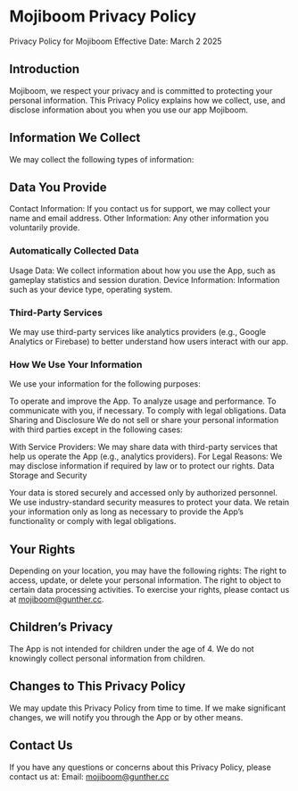 # Mojiboom Privacy Policy
Privacy Policy for Mojiboom
Effective Date: March 2 2025

## Introduction
Mojiboom, we respect your privacy and is committed to protecting your personal information. This Privacy Policy explains how we collect, use, and disclose information about you when you use our app Mojiboom.

## Information We Collect
We may collect the following types of information:

## Data You Provide
Contact Information: If you contact us for support, we may collect your name and email address.
Other Information: Any other information you voluntarily provide. 

### Automatically Collected Data
Usage Data: We collect information about how you use the App, such as gameplay statistics and session duration.
Device Information: Information such as your device type, operating system. 

### Third-Party Services
We may use third-party services like analytics providers (e.g., Google Analytics or Firebase) to better understand how users interact with our app.

### How We Use Your Information
We use your information for the following purposes:

To operate and improve the App. To analyze usage and performance. To communicate with you, if necessary. To comply with legal obligations. Data Sharing and Disclosure
We do not sell or share your personal information with third parties except in the following cases:

With Service Providers: We may share data with third-party services that help us operate the App (e.g., analytics providers). 
For Legal Reasons: We may disclose information if required by law or to protect our rights. Data Storage and Security

Your data is stored securely and accessed only by authorized personnel. We use industry-standard security measures to protect your data. 
We retain your information only as long as necessary to provide the App’s functionality or comply with legal obligations.

## Your Rights
Depending on your location, you may have the following rights:
The right to access, update, or delete your personal information. The right to object to certain data processing activities. To exercise your rights, please contact us at mojiboom@gunther.cc.

## Children’s Privacy
The App is not intended for children under the age of 4. We do not knowingly collect personal information from children.

## Changes to This Privacy Policy
We may update this Privacy Policy from time to time. If we make significant changes, we will notify you through the App or by other means.

## Contact Us
If you have any questions or concerns about this Privacy Policy, please contact us at:
Email: mojiboom@gunther.cc
